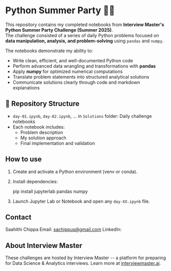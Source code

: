 # Python Summer Party 🐍🎉  

This repository contains my completed notebooks from **Interview Master's Python Summer Party Challenge (Summer 2025)**.  
The challenge consisted of a series of daily Python problems focused on **data manipulation, analysis, and problem-solving** using `pandas` and `numpy`.  

The notebooks demonstrate my ability to:
- Write clean, efficient, and well-documented Python code
- Perform advanced data wrangling and transformations with **pandas**
- Apply **numpy** for optimized numerical computations
- Translate problem statements into structured analytical solutions
- Communicate solutions clearly through code and markdown explanations


## 📂 Repository Structure  

- `day-01.ipynb`, `day-02.ipynb`, ... in `Solutions` folder: Daily challenge notebooks  
- Each notebook includes:
  - Problem description
  - My solution approach
  - Final implementation and validation


## How to use

1. Create and activate a Python environment (venv or conda).
2. Install dependencies:
   
   pip install jupyterlab pandas numpy
   
3. Launch Jupyter Lab or Notebook and open any `day-XX.ipynb` file.

## Contact
Saahithi Chippa
Email: sachippus@gmail.com
LinkedIn: [](https://www.linkedin.com/in/saahithi-ch-492545183/)

## About Interview Master

These challenges are hosted by Interview Master -- a platform for preparing for Data Science & Analytics interviews. Learn more at [interviewmaster.ai](https://www.interviewmaster.ai).
